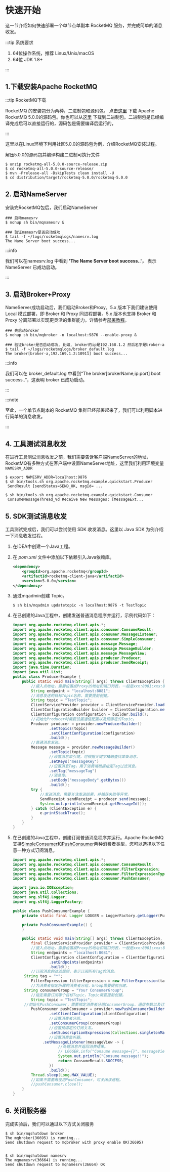 # 快速开始

这一节介绍如何快速部署一个单节点单副本 RocketMQ 服务，并完成简单的消息收发。

:::tip 系统要求

1. 64位操作系统，推荐 Linux/Unix/macOS
2. 64位 JDK 1.8+

:::

## 1.下载安装Apache RocketMQ

:::tip RocketMQ下载

RocketMQ 的安装包分为两种，二进制包和源码包。 点击[这里](https://www.apache.org/dyn/closer.cgi?path=rocketmq/5.0.0/rocketmq-all-5.0.0-source-release.zip) 下载 Apache RocketMQ 5.0.0的源码包。你也可以从[这里](https://www.apache.org/dyn/closer.cgi?path=rocketmq/5.0.0/rocketmq-all-5.0.0-bin-release.zip) 下载到二进制包。二进制包是已经编译完成后可以直接运行的，源码包是需要编译后运行的，

:::

这里以在Linux环境下利用社区5.0.0的源码包为例，介绍RocketMQ安装过程。

解压5.0.0的源码包并编译构建二进制可执行文件

```shell
$ unzip rocketmq-all-5.0.0-source-release.zip
$ cd rocketmq-all-5.0.0-source-release/
$ mvn -Prelease-all -DskipTests clean install -U
$ cd distribution/target/rocketmq-5.0.0/rocketmq-5.0.0
```
## 2. 启动NameServer

安装完RocketMQ包后，我们启动NameServer

```shell
### 启动namesrv
$ nohup sh bin/mqnamesrv &
 
### 验证namesrv是否启动成功
$ tail -f ~/logs/rocketmqlogs/namesrv.log
The Name Server boot success...
```

:::info

我们可以在namesrv.log 中看到 **'The Name Server boot success..'，** 表示NameServer 已成功启动。

:::



## 3. 启动Broker+Proxy

NameServer成功启动后，我们启动Broker和Proxy，5.x 版本下我们建议使用 Local 模式部署，即 Broker 和 Proxy 同进程部署。5.x 版本也支持 Broker 和 Proxy 分离部署以实现更灵活的集群能力。详情参考[部署教程](../05-部署运维/15deploy.md)。

```shell
### 先启动broker
$ nohup sh bin/mqbroker -n localhost:9876 --enable-proxy &

### 验证broker是否启动成功, 比如, broker的ip是192.168.1.2 然后名字是broker-a
$ tail -f ~/logs/rocketmqlogs/broker_default.log 
The broker[broker-a,192.169.1.2:10911] boot success...
```

:::info

我们可以在 broker_default.log 中看到“The broker[brokerName,ip:port] boot success..”，这表明 broker 已成功启动。

:::

:::note

至此，一个单节点副本的 RocketMQ 集群已经部署起来了，我们可以利用脚本进行简单的消息收发。

:::

## 4. 工具测试消息收发

在进行工具测试消息收发之前，我们需要告诉客户端NameServer的地址，RocketMQ有多种方式在客户端中设置NameServer地址，这里我们利用环境变量`NAMESRV_ADDR`

```shell
$ export NAMESRV_ADDR=localhost:9876
$ sh bin/tools.sh org.apache.rocketmq.example.quickstart.Producer
 SendResult [sendStatus=SEND_OK, msgId= ...

$ sh bin/tools.sh org.apache.rocketmq.example.quickstart.Consumer
 ConsumeMessageThread_%d Receive New Messages: [MessageExt...
```

## 5. SDK测试消息收发

工具测试完成后，我们可以尝试使用 SDK 收发消息。这里以 Java SDK 为例介绍一下消息收发过程。

1. 在IDEA中创建一个Java工程。

2. 在 *pom.xml* 文件中添加以下依赖引入Java依赖库。

   ```xml
   <dependency>
       <groupId>org.apache.rocketmq</groupId>
       <artifactId>rocketmq-client-java</artifactId>
       <version>5.0.0</version>
   </dependency> 
   ```

3. 通过mqadmin创建 Topic。

   ```shell
   $ sh bin/mqadmin updatetopic -n localhost:9876 -t TestTopic
   ```

4. 在已创建的Java工程中，创建发送普通消息程序并运行，示例代码如下：

   ```java
   import org.apache.rocketmq.client.apis.*;
   import org.apache.rocketmq.client.apis.consumer.ConsumeResult;
   import org.apache.rocketmq.client.apis.consumer.MessageListener;
   import org.apache.rocketmq.client.apis.consumer.SimpleConsumer;
   import org.apache.rocketmq.client.apis.message.Message;
   import org.apache.rocketmq.client.apis.message.MessageBuilder;
   import org.apache.rocketmq.client.apis.message.MessageView;
   import org.apache.rocketmq.client.apis.producer.Producer;
   import org.apache.rocketmq.client.apis.producer.SendReceipt;
   import java.time.Duration;
   import java.util.List;
   public class ProducerExample {
       public static void main(String[] args) throws ClientException {
           //接入点地址，需要设置成Proxy的地址和端口列表，一般是xxx:8081;xxx:8081。
           String endpoint = "localhost:8081";
           //消息发送的目标Topic名称，需要提前创建。
           String topic = "TestTopic";
           ClientServiceProvider provider = ClientServiceProvider.loadService();
           ClientConfigurationBuilder builder = ClientConfiguration.newBuilder().setEndpoints(endpoint);
           ClientConfiguration configuration = builder.build();
           //初始化Producer时需要设置通信配置以及预绑定的Topic。
           Producer producer = provider.newProducerBuilder()
                   .setTopics(topic)
                   .setClientConfiguration(configuration)
                   .build();
           //普通消息发送。
           Message message = provider.newMessageBuilder()
                   .setTopic(topic)
                   //设置消息索引键，可根据关键字精确查找某条消息。
                   .setKeys("messageKey")
                   //设置消息Tag，用于消费端根据指定Tag过滤消息。
                   .setTag("messageTag")
                   //消息体。
                   .setBody("messageBody".getBytes())
                   .build();
           try {
               //发送消息，需要关注发送结果，并捕获失败等异常。
               SendReceipt sendReceipt = producer.send(message);
               System.out.println(sendReceipt.getMessageId());
           } catch (ClientException e) {
               e.printStackTrace();
           }
       }
   }
   ```


4. 在已创建的Java工程中，创建订阅普通消息程序并运行。Apache RocketMQ 支持[SimpleConsumer](../04-功能行为/06consumertype.md)和[PushConsumer](../04-功能行为/06consumertype.md)两种消费者类型，您可以选择以下任意一种方式订阅消息。

   ```java
   import org.apache.rocketmq.client.apis.*;
   import org.apache.rocketmq.client.apis.consumer.ConsumeResult;
   import org.apache.rocketmq.client.apis.consumer.FilterExpression;
   import org.apache.rocketmq.client.apis.consumer.FilterExpressionType;
   import org.apache.rocketmq.client.apis.consumer.PushConsumer;
   
   import java.io.IOException;
   import java.util.Collections;
   import org.slf4j.Logger;
   import org.slf4j.LoggerFactory;
   
   public class PushConsumerExample {
       private static final Logger LOGGER = LoggerFactory.getLogger(PushConsumerExample.class);
   
       private PushConsumerExample() {
       }
   
       public static void main(String[] args) throws ClientException, IOException, InterruptedException {
           final ClientServiceProvider provider = ClientServiceProvider.loadService();
           //接入点地址，需要设置成Proxy的地址和端口列表，一般是xxx:8081;xxx:8081。
           String endpoints = "localhost:8081";
           ClientConfiguration clientConfiguration = ClientConfiguration.newBuilder()
                   .setEndpoints(endpoints)
                   .build();
           //订阅消息的过滤规则，表示订阅所有Tag的消息。
   	    String tag = "*";
           FilterExpression filterExpression = new FilterExpression(tag, FilterExpressionType.TAG);
           //为消费者指定所属的消费者分组，Group需要提前创建。
   	    String consumerGroup = "Your ConsumerGroup";
           //指定需要订阅哪个目标Topic，Topic需要提前创建。
           String topic = "TestTopic";
   	    //初始化PushConsumer，需要绑定消费者分组ConsumerGroup、通信参数以及订阅关系。
           PushConsumer pushConsumer = provider.newPushConsumerBuilder()
                   .setClientConfiguration(clientConfiguration)
                   //设置消费者分组。
                   .setConsumerGroup(consumerGroup)
                   //设置预绑定的订阅关系。
                   .setSubscriptionExpressions(Collections.singletonMap(topic, filterExpression))
                   //设置消费监听器。
   		        .setMessageListener(messageView -> {
                       //处理消息并返回消费结果。
                       // LOGGER.info("Consume message={}", messageView);
                       System.out.println("Consume message!!");
                       return ConsumeResult.SUCCESS;
                   })
                   .build();
           Thread.sleep(Long.MAX_VALUE);
           //如果不需要再使用PushConsumer，可关闭该进程。
           //pushConsumer.close();
       }
   }
   ```

## 6. 关闭服务器

完成实验后，我们可以通过以下方式关闭服务

```shell
$ sh bin/mqshutdown broker
The mqbroker(36695) is running...
Send shutdown request to mqbroker with proxy enable OK(36695)


$ sh bin/mqshutdown namesrv
The mqnamesrv(36664) is running...
Send shutdown request to mqnamesrv(36664) OK
```

